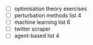 - [ ] optimisation theory exercises
- [ ] perturbation methods list 4
- [ ] machine learning list 6
- [ ] twitter scraper 
- [ ] agent-based list 4
